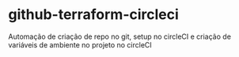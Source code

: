 # github-terraform-circleci
Automação de criação de repo no git, setup no circleCI e criação de variáveis de ambiente no projeto no circleCI
